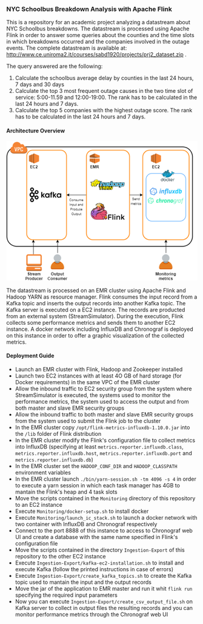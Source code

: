 ### **NYC Schoolbus Breakdown Analysis with Apache Flink**
This is a repository for an academic project analyzing a datastream about NYC Schoolbus breakdowns.
The datastream is processed using Apache Flink in order to answer some queries about the counties and the time slots in which breakdowns occurred and the companies involved in the outage events.
The complete datastream is available at: http://www.ce.uniroma2.it/courses/sabd1920/projects/prj2_dataset.zip .

The query answered are the following:
1. Calculate the schoolbus average delay by counties in the last 24 hours, 7 days and 30 days
2. Calculate the top 3 most frequent outage causes in the two time slot of service: 5:00-11.59 and 12:00-19:00. The rank has to be calculated in the last 24 hours and 7 days.
3. Calculate the top 5 companies with the highest outage score. The rank has to be calculated in the last 24 hours and 7 days.
 
#### Architecture Overview 
 
![Architecture Overview](Architecture.png)

The datastream is processed on an EMR cluster using Apache Flink and Hadoop YARN as resource manager. Flink consumes the input record from a Kafka topic and inserts the output records into another Kafka topic. The Kafka server is executed on a EC2 instance. The records are producted from an external system (StreamSimulator). During the execution, Flink collects some performance metrics and sends them to another EC2 instance. A docker network including InfluxDB and Chronograf is deployed on this instance in order to offer a graphic visualization of the collected metrics.

#### Deployment Guide

* Launch an EMR cluster with Flink, Hadoop and Zookeeper installed
* Launch two EC2 instances with at least 4O GB of hard storage (for Docker requirements)
  in the same VPC of the EMR cluster
* Allow the inbound traffic to EC2 security group from the system where StreamSimulator is executed, the systems used to monitor the performance metrics, the system used to access the output and from  both master and slave EMR security groups
* Allow the inbound traffic to both master and slave EMR security groups from the system used to submit the Flink job to the cluster
* In the EMR cluster copy `/opt/flink-metrics-influxdb-1.10.0.jar` into the `/lib` folder of Flink distribution
* In the EMR cluster modify the Flink's configuration file to collect metrics into InfluxDB (specifying at least `metrics.reporter.influxdb.class`, `metrics.reporter.influxdb.host`, `metrics.reporter.influxdb.port` and `metrics.reporter.influxdb.db`)
* In the EMR cluster set the `HADOOP_CONF_DIR` and `HADOOP_CLASSPATH` environment variables
* In the EMR cluster launch `./bin/yarn-session.sh -tm 4096 -s 4` in order to execute a yarn session in which each task manager has 4GB to mantain the Flink's heap and 4 task slots
* Move the scripts contained in the `Monitoring` directory of this repository to an EC2 instance
* Execute `Monitoring/docker-setup.sh` to install docker
* Execute `Monitoring/launch_ic_stack.sh` to launch a docker network with two container with InfluxDB and Chronograf respectively
* Connect to the port 8888 of this instance to access to Chronograf web UI and create a database with the same name specified in Flink's configuration file
* Move the scripts contained in the directory `Ingestion-Export` of this repository to the other EC2 instance
* Execute `Ingestion-Export/kafka-ec2-installation.sh` to install and execute Kafka (follow the printed instructions in case of errors)
* Execute `Ingestion-Export/create_kafka_topics.sh` to create the Kafka topic used to mantain the input and the output records
* Move the jar of the application to EMR master and run it whit `flink run` specifying the required input parameters
* Now you can execute `Ingestion-Export/create_csv_output_file.sh` on Kafka server to collect in output files the resulting records and you can monitor performance metrics through the Chronograf web UI
